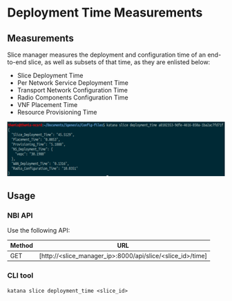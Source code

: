 # Deployment Time Measurements

## Measurements

Slice manager measures the deployment and configuration time of an end-to-end slice, as well as subsets of that time, as they are enlisted below:

- Slice Deployment Time
- Per Network Service Deployment Time
- Transport Network Configuration Time
- Radio Components Configuration Time
- VNF Placement Time
- Resource Provisioning Time

![image](uploads/b3c752c0cc867210d3a90d008313e6bc/image.png)

## Usage

### NBI API

Use the following API:

| Method | URL |
| ------ | ------ |
| GET | [http://<slice_manager_ip>:8000/api/slice/<slice_id>/time] |

### CLI tool

`katana slice deployment_time <slice_id>`
